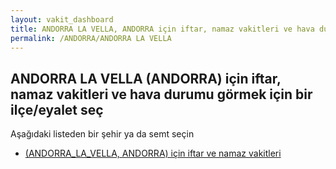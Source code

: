 ```yaml
---
layout: vakit_dashboard
title: ANDORRA LA VELLA, ANDORRA için iftar, namaz vakitleri ve hava durumu - ilçe/eyalet seç
permalink: /ANDORRA/ANDORRA LA VELLA
---
```


## ANDORRA LA VELLA (ANDORRA) için iftar, namaz vakitleri ve hava durumu  görmek için bir ilçe/eyalet seç

Aşağıdaki listeden bir şehir ya da semt seçin

* [ (ANDORRA_LA_VELLA, ANDORRA) için iftar ve namaz vakitleri](/ANDORRA/ANDORRA_LA_VELLA/)

<script type="text/javascript">
  var GLOBAL_COUNTRY = 'ANDORRA';
  var GLOBAL_CITY = 'ANDORRA LA VELLA';
  var GLOBAL_STATE = 'ANDORRA LA VELLA';
</script>
